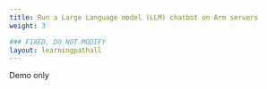 ```yaml
---
title: Run a Large Language model (LLM) chatbot on Arm servers
weight: 3

### FIXED, DO NOT MODIFY
layout: learningpathall
---
```

Demo only